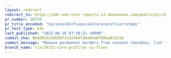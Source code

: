 ```yaml
---
layout: redirect
redirect_to: https://a8c-woo-test-reports.s3.amazonaws.com/public/pr/38759/e2e/index.html
pr_number: 38759
pr_title_encoded: "Various+UI+fixes+in+Core+profiler+steps"
pr_test_type: e2e
last_published: "2023-06-16 07:39:21 +0000"
commit_sha: 9bdd65dcb8698f21424b6fd6a95a8f88aa832a18
commit_message: "Remove permanent borders from consent checkbox, lint fix"
branch_name: fix/38731-core-profiler-ui-fixes
---
```

